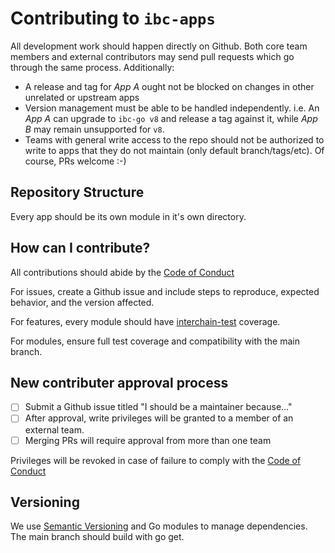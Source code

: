 # Contributing to `ibc-apps`

All development work should happen directly on Github.  Both core team members and external contributors may send pull requests which go through the same process. Additionally:

- A release and tag for _App A_ ought not be blocked on changes in other unrelated or upstream apps
- Version management must be able to be handled independently. i.e. An _App A_ can upgrade to `ibc-go v8` and release a tag against it, while _App B_ may remain unsupported for `v8`.
- Teams with general write access to the repo should not be authorized to write to apps that they do not maintain (only default branch/tags/etc). Of course, PRs welcome :-)


## Repository Structure

Every app should be its own module in it's own directory.


## How can I contribute?

All contributions should abide by the [Code of Conduct](./CODE_OF_CONDUCT.md)

For issues, create a Github issue and include steps to reproduce, expected behavior, and the version affected.

For features, every module should have [interchain-test](https://github.com/strangelove-ventures/interchaintest) coverage.

For modules, ensure full test coverage and compatibility with the main branch.


## New contributer approval process
- [ ] Submit a Github issue titled "I should be a maintainer because..."
- [ ] After approval, write privileges will be granted to a member of an external team.
- [ ] Merging PRs will require approval from more than one team

Privileges will be revoked in case of failure to comply with the [Code of Conduct](../CODE_OF_CONDUCT.md)


## Versioning

We use [Semantic Versioning](https://semver.org/spec/v2.0.0.html) and Go modules to manage dependencies.  The main branch should build with go get.

